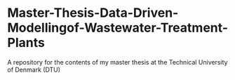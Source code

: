 # Master-Thesis-Data-Driven-Modellingof-Wastewater-Treatment-Plants
A repository for the contents of my master thesis at the Technical University of Denmark (DTU) 
